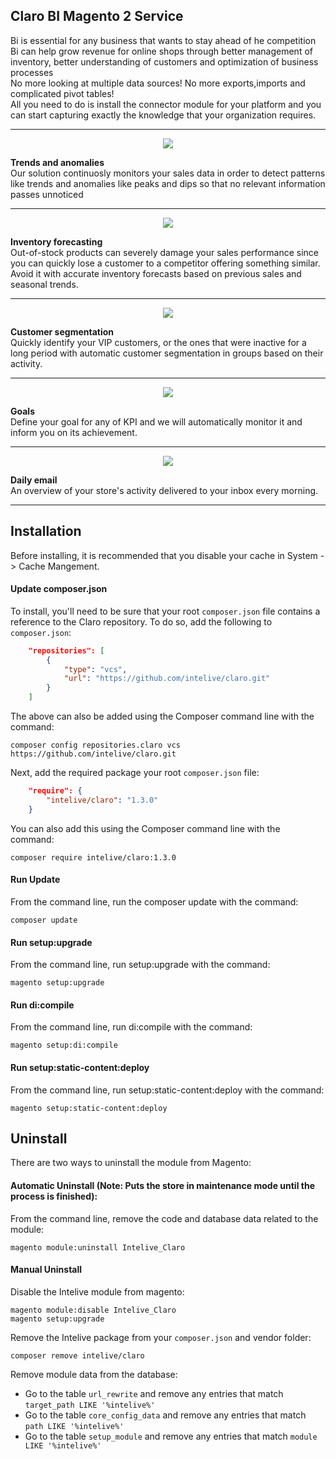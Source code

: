 ## Claro BI Magento 2 Service

Bi is essential for any business that wants to stay ahead of he competition  
Bi can help grow revenue for online shops through better management of inventory, better understanding of customers and optimization of business processes  
No more looking at multiple data sources! No more exports,imports and complicated pivot tables!  
All you need to do is install the connector module for your platform and you can start capturing exactly the knowledge that your organization requires.  

_________________  

<p align="center">
  <img src="https://www.clarobi.com/themes/mehedi-megakit//assets/images/clarobi-shots/trends.png" />
</p>

**Trends and anomalies**   
Our solution continuosly monitors your sales data in order to detect patterns like trends and anomalies like peaks and dips so that no relevant information passes unnoticed

_________________  

<p align="center">
  <img src="https://www.clarobi.com/themes/mehedi-megakit//assets/images/clarobi-shots/stock.png" />
</p>

**Inventory forecasting**   
Out-of-stock products can severely damage your sales performance since you can quickly lose a customer to a competitor offering something similar. Avoid it with accurate inventory forecasts based on previous sales and seasonal trends.
_________________
  
<p align="center">
  <img src="https://www.clarobi.com/themes/mehedi-megakit//assets/images/clarobi-shots/customers.PNG" />
</p>

**Customer segmentation**   
Quickly identify your VIP customers, or the ones that were inactive for a long period with automatic customer segmentation in groups based on their activity.
_________________  

<p align="center">
  <img src="https://www.clarobi.com/themes/mehedi-megakit//assets/images/clarobi-shots/goals.PNG" />
</p>

**Goals**   
Define your goal for any of KPI and we will automatically monitor it and inform you on its achievement.
_________________  

<p align="center">
  <img src="https://www.clarobi.com/themes/mehedi-megakit//assets/images/clarobi-shots/claro_daily_email.png" />
</p>

**Daily email**   
An overview of your store's activity delivered to your inbox every morning.
_________________  

## Installation

Before installing, it is recommended that you disable your cache in System -> Cache Mangement.

#### Update composer.json
To install, you'll need to be sure that your root `composer.json` file contains a reference to the Claro repository.  To do so, add the following to `composer.json`:

```json
    "repositories": [
        {
            "type": "vcs",                                                                                                              
            "url": "https://github.com/intelive/claro.git"
        }
    ]
```

The above can also be added using the Composer command line with the command:

    composer config repositories.claro vcs https://github.com/intelive/claro.git

Next, add the required package your root `composer.json` file:

```json
    "require": {
        "intelive/claro": "1.3.0"
    }
```

You can also add this using the Composer command line with the command:

    composer require intelive/claro:1.3.0

#### Run Update
From the command line, run the composer update with the command:

    composer update

#### Run setup:upgrade
From the command line, run setup:upgrade with the command:

    magento setup:upgrade

#### Run di:compile
From the command line, run di:compile with the command:

    magento setup:di:compile

#### Run setup:static-content:deploy
From the command line, run setup:static-content:deploy with the command:

    magento setup:static-content:deploy
    
## Uninstall

There are two ways to uninstall the module from Magento:

#### Automatic Uninstall (Note: Puts the store in maintenance mode until the process is finished):
From the command line, remove the code and database data related to the module:
    
    magento module:uninstall Intelive_Claro

 
#### Manual Uninstall
Disable the Intelive module from magento:

    magento module:disable Intelive_Claro
    magento setup:upgrade

Remove the Intelive package from your `composer.json` and vendor folder:
    
    composer remove intelive/claro
    
Remove module data from the database:
* Go to the table `url_rewrite` and remove any entries that match `target_path LIKE '%intelive%'`
* Go to the table `core_config_data` and remove any entries that match `path LIKE '%intelive%'`
* Go to the table `setup_module` and remove any entries that match `module LIKE '%intelive%'`
